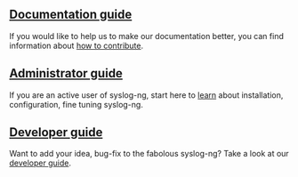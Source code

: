 <!-- DO NOT ADD frontmatter, this belongs to the GitHub repository only -->

[ref:admin-guide]: admin-guide
[ref:dev-guide]: dev-guide
[ref:doc-guide]: doc-guide

## [Documentation guide][ref:doc-guide]

If you would like to help us to make our documentation better, you can find information about [how to contribute][ref:doc-guide].

## [Administrator guide][ref:admin-guide]

If you are an active user of syslog-ng, start here to [learn][ref:admin-guide] about installation, configuration, fine tuning syslog-ng.

## [Developer guide][ref:dev-guide]

Want to add your idea, bug-fix to the fabolous syslog-ng? Take a look at our [developer guide][ref:dev-guide].
